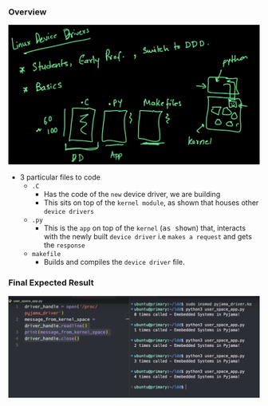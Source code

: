 ### Overview

![Overview](./images/Overview.png)
- 3 particular files to code
  - `.C`
    - Has the code of the `new` device driver, we are building
    - This sits on top of the `kernel module`, as shown that houses other `device drivers`
  - `.py`
    - This is the `app` on top of the `kernel` (<kbd>as shown</kbd>) that, interacts with the newly built `device driver` i.e `makes a request` and gets the `response`
  - `makefile`
    - Builds and compiles the `device driver` file.

### Final Expected Result
![Final Expected Result](./images/final_expected_result.png)